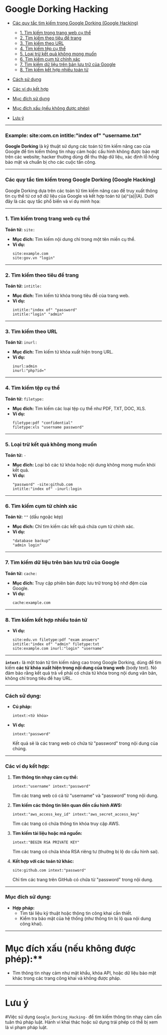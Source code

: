 
# Google Dorking Hacking
- [Các quy tắc tìm kiếm trong Google Dorking (Google Hacking)](#các-quy-tắc-tìm-kiếm-trong-google-dorking-google-hacking)

  
  - [1. Tìm kiếm trong trang web cụ thể](#1-tìm-kiếm-trong-trang-web-cụ-thể)
  - [2. Tìm kiếm theo tiêu đề trang](#2-tìm-kiếm-theo-tiêu-đề-trang)
  - [3. Tìm kiếm theo URL](#3-tìm-kiếm-theo-url)
  - [4. Tìm kiếm tệp cụ thể](#4-tìm-kiếm-tệp-cụ-thể)
  - [5. Loại trừ kết quả không mong muốn](#5-loại-trừ-kết-quả-không-mong-muốn)
  - [6. Tìm kiếm cụm từ chính xác](#6-tìm-kiếm-cụm-từ-chính-xác)
  - [7. Tìm kiếm dữ liệu trên bản lưu trữ của Google](#7-tìm-kiếm-dữ-liệu-trên-bản-lưu-trữ-của-google)
  - [8. Tìm kiếm kết hợp nhiều toán tử](#8-tìm-kiếm-kết-hợp-nhiều-toán-tử)
- [Cách sử dụng](#cách-sử-dụng)
- [Các ví dụ kết hợp](#các-ví-dụ-kết-hợp)
- [Mục đích sử dụng](#mục-đích-sử-dụng)
- [Mục đích xấu (nếu không được phép)](#mục-đích-xấu-nếu-không-được-phép)
- [Lưu ý](#lưu-ý)

---
### Example: site:com.cn intitle:"index of" "username.txt"
**Google Dorking** là kỹ thuật sử dụng các toán tử tìm kiếm nâng cao của Google để tìm kiếm thông tin nhạy cảm hoặc cấu hình không được bảo mật trên các website; hacker thường dùng để thu thập dữ liệu, xác định lỗ hổng bảo mật và chuẩn bị cho các cuộc tấn công.

---
### Các quy tắc tìm kiếm trong Google Dorking (Google Hacking)

Google Dorking dựa trên các toán tử tìm kiếm nâng cao để truy xuất thông tin cụ thể từ cơ sở dữ liệu của Google và kết hợp toán tử (a)^(a)|(A). 
Dưới đây là các quy tắc phổ biến và ví dụ minh họa:

---

### 1. **Tìm kiếm trong trang web cụ thể**  
**Toán tử:** `site:`  
- **Mục đích:** Tìm kiếm nội dung chỉ trong một tên miền cụ thể.  
- **Ví dụ:**  
  ```
  site:example.com
  site:gov.vn "login"
  ```

---

### 2. **Tìm kiếm theo tiêu đề trang**  
**Toán tử:** `intitle:`  
- **Mục đích:** Tìm kiếm từ khóa trong tiêu đề của trang web.  
- **Ví dụ:**  
  ```
  intitle:"index of" "password"
  intitle:"login" "admin"
  ```

---

### 3. **Tìm kiếm theo URL**  
**Toán tử:** `inurl:`  
- **Mục đích:** Tìm kiếm từ khóa xuất hiện trong URL.  
- **Ví dụ:**  
  ```
  inurl:admin
  inurl:"php?id="
  ```

---

### 4. **Tìm kiếm tệp cụ thể**  
**Toán tử:** `filetype:`  
- **Mục đích:** Tìm kiếm các loại tệp cụ thể như PDF, TXT, DOC, XLS.  
- **Ví dụ:**  
  ```
  filetype:pdf "confidential"
  filetype:xls "username password"
  ```

---

### 5. **Loại trừ kết quả không mong muốn**  
**Toán tử:** `-`  
- **Mục đích:** Loại bỏ các từ khóa hoặc nội dung không mong muốn khỏi kết quả.  
- **Ví dụ:**  
  ```
  "password" -site:github.com
  intitle:"index of" -inurl:login
  ```

---

### 6. **Tìm kiếm cụm từ chính xác**  
**Toán tử:** `""` (dấu ngoặc kép)  
- **Mục đích:** Chỉ tìm kiếm các kết quả chứa cụm từ chính xác.  
- **Ví dụ:**  
  ```
  "database backup"
  "admin login"
  ```

---

### 7. **Tìm kiếm dữ liệu trên bản lưu trữ của Google**  
**Toán tử:** `cache:`  
- **Mục đích:** Truy cập phiên bản được lưu trữ trong bộ nhớ đệm của Google.  
- **Ví dụ:**  
  ```
  cache:example.com
  ```

---

### 8. **Tìm kiếm kết hợp nhiều toán tử**  
- **Ví dụ:**  
  ```
  site:edu.vn filetype:pdf "exam answers"
  intitle:"index of" "admin" filetype:txt
  site:example.com inurl:"login" "username"
  ```

---

**`intext:`** là một toán tử tìm kiếm nâng cao trong Google Dorking, dùng để tìm kiếm **các từ khóa xuất hiện trong nội dung của trang web** (body text). Nó đảm bảo rằng kết quả trả về phải có chứa từ khóa trong nội dung văn bản, không chỉ trong tiêu đề hay URL.

---

### Cách sử dụng:
- **Cú pháp:**  
  ```
  intext:<từ khóa>
  ```
- **Ví dụ:**  
  ```
  intext:"password"
  ```
  Kết quả sẽ là các trang web có chứa từ "password" trong nội dung của chúng.

---

### Các ví dụ kết hợp:
1. **Tìm thông tin nhạy cảm cụ thể:**  
   ```
   intext:"username" intext:"password"
   ```
   Tìm các trang web có cả từ "username" và "password" trong nội dung.

2. **Tìm kiếm các thông tin liên quan đến cấu hình AWS:**  
   ```
   intext:"aws_access_key_id" intext:"aws_secret_access_key"
   ```
   Tìm các trang có chứa thông tin khóa truy cập AWS.

3. **Tìm kiếm tài liệu hoặc mã nguồn:**  
   ```
   intext:"BEGIN RSA PRIVATE KEY"
   ```
   Tìm các trang có chứa khóa RSA riêng tư (thường bị lộ do cấu hình sai).

4. **Kết hợp với các toán tử khác:**  
   ```
   site:github.com intext:"password"
   ```
   Chỉ tìm các trang trên GitHub có chứa từ "password" trong nội dung.

---

### Mục đích sử dụng:
- **Hợp pháp:**  
  - Tìm tài liệu kỹ thuật hoặc thông tin công khai cần thiết.
  - Kiểm tra bảo mật của hệ thống (như thông tin bị lộ qua nội dung công khai).

---
# Mục đích xấu (nếu không được phép):**  
  - Tìm thông tin nhạy cảm như mật khẩu, khóa API, hoặc dữ liệu bảo mật khác trong các trang công khai và không được pháp.

---

# Lưu ý 
#Việc sử dụng `Google_Dorking_Hacking-` để tìm kiếm thông tin nhạy cảm cần tuân thủ pháp luật. Hành vi khai thác hoặc sử dụng trái phép có thể bị xem là vi phạm pháp luật.
